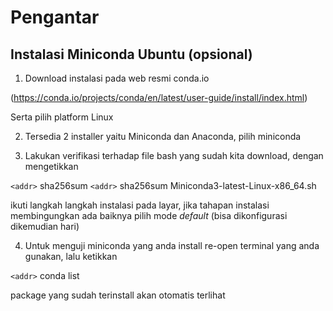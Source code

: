 # Pengantar

## Instalasi Miniconda Ubuntu (opsional)
1. Download instalasi pada web resmi conda.io 

(https://conda.io/projects/conda/en/latest/user-guide/install/index.html)

Serta pilih platform Linux

2. Tersedia 2 installer yaitu Miniconda dan Anaconda, pilih miniconda

3. Lakukan verifikasi terhadap file bash yang sudah kita download, dengan mengetikkan

`<addr>` sha256sum <filename>
`<addr>` sha256sum Miniconda3-latest-Linux-x86_64.sh

ikuti langkah langkah instalasi pada layar, jika tahapan instalasi membingungkan ada baiknya pilih mode _default_ (bisa dikonfigurasi dikemudian hari)

4. Untuk menguji miniconda yang anda install re-open terminal yang anda gunakan, lalu ketikkan 

`<addr>` conda list

package yang sudah terinstall akan otomatis terlihat